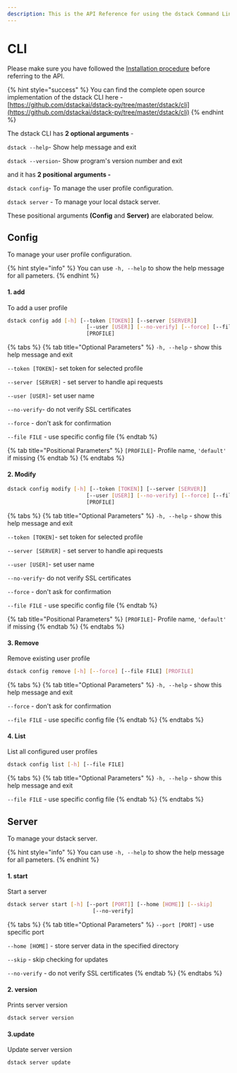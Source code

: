 ```yaml
---
description: This is the API Reference for using the dstack Command Line Tool.
---
```


# CLI

Please make sure you have followed the [Installation procedure](../open-source/installation.md) before referring to the API.

{% hint style="success" %}
You can find the complete open source implementation of the dstack CLI here -[https://github.com/dstackai/dstack-py/tree/master/dstack/cli](https://github.com/dstackai/dstack-py/tree/master/dstack/cli)
{% endhint %}

The dstack CLI has **2 optional arguments** - 

`dstack --help`- Show help message and exit

`dstack --version`- Show program's version number and exit

and it has **2 positional arguments -** 

`dstack config`- To manage the user profile configuration.

`dstack server` - To manage your local dstack server.

These positional arguments **\(Config** and **Server\)** are elaborated below.

## Config

To manage your user profile configuration.

{% hint style="info" %}
You can use `-h, --help` to show the help message for all pameters.
{% endhint %}

#### 1. add

To add a user profile

```bash
dstack config add [-h] [--token [TOKEN]] [--server [SERVER]]
                         [--user [USER]] [--no-verify] [--force] [--file FILE]
                         [PROFILE]
```

{% tabs %}
{% tab title="Optional Parameters" %}
`-h, --help`  - show this help message and exit

`--token [TOKEN]`- set token for selected profile

`--server [SERVER]` - set server to handle api requests

`--user [USER]`- set user name

`--no-verify`- do not verify SSL certificates

`--force` - don't ask for confirmation

`--file FILE` - use specific config file
{% endtab %}

{% tab title="Positional Parameters" %}
`[PROFILE]`- Profile name, `'default'` if missing
{% endtab %}
{% endtabs %}

#### 2. Modify

```bash
dstack config modify [-h] [--token [TOKEN]] [--server [SERVER]]
                         [--user [USER]] [--no-verify] [--force] [--file FILE]
                         [PROFILE]
```

{% tabs %}
{% tab title="Optional Parameters" %}
`-h, --help`  - show this help message and exit

`--token [TOKEN]`- set token for selected profile

`--server [SERVER]` - set server to handle api requests

`--user [USER]`- set user name

`--no-verify`- do not verify SSL certificates

`--force` - don't ask for confirmation

`--file FILE` - use specific config file
{% endtab %}

{% tab title="Positional Parameters" %}
`[PROFILE]`- Profile name, `'default'` if missing
{% endtab %}
{% endtabs %}

#### 3. Remove

Remove existing user profile

```bash
dstack config remove [-h] [--force] [--file FILE] [PROFILE]
```

{% tabs %}
{% tab title="Optional Parameters" %}
`-h, --help`  - show this help message and exit

`--force` - don't ask for confirmation

`--file FILE` - use specific config file
{% endtab %}
{% endtabs %}

#### 4. List

List all configured user profiles

```bash
dstack config list [-h] [--file FILE] 
```

{% tabs %}
{% tab title="Optional Parameters" %}
`-h, --help`  - show this help message and exit

`--file FILE` - use specific config file
{% endtab %}
{% endtabs %}

## Server

To manage your dstack server.

{% hint style="info" %}
You can use `-h, --help` to show the help message for all pameters.
{% endhint %}

#### 1. start

Start a server

```bash
dstack server start [-h] [--port [PORT]] [--home [HOME]] [--skip]
                           [--no-verify]
```

{% tabs %}
{% tab title="Optional Parameters" %}
`--port [PORT]` -  use specific port

`--home [HOME]` - store server data in the specified directory

`--skip` - skip checking for updates

`--no-verify`  - do not verify SSL certificates
{% endtab %}
{% endtabs %}

#### 2. version

Prints server version

```bash
dstack server version 
```

#### 3.update

Update server version

```bash
dstack server update 
```

